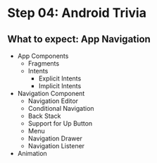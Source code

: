 # Step 04: Android Trivia 
## What to expect: App Navigation 
- App Components 
    - Fragments 
    - Intents
        - Explicit Intents
        - Implicit Intents  
- Navigation Component 
    - Navigation Editor 
    - Conditional Navigation
    - Back Stack 
    - Support for Up Button 
    - Menu   
    - Navigation Drawer 
    - Navigation Listener 
- Animation 
